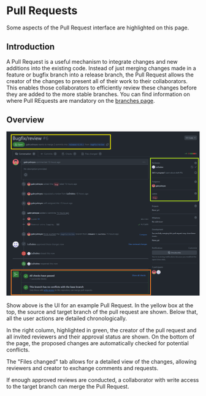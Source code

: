 # Pull Requests

Some aspects of the Pull Request interface are highlighted on this page.

## Introduction

A Pull Request is a useful mechanism to integrate changes and new additions into the existing code. Instead of just merging changes made in a feature or bugfix branch into a release branch, the Pull Request allows the creator of the changes to present all of their work to their collaborators. This enables those collaborators to efficiently review these changes before they are added to the more stable branches.
You can find information on where Pull REquests are mandatory on the [branches page](branch_types.md).

## Overview

![image](images/pr_overview.png)

Show above is the UI for an example Pull Request.
In the yellow box at the top, the source and target branch of the pull request are shown.
Below that, all the user actions are detailed chronologically.

In the right column, highlighted in green, the creator of the pull request and all invited reviewers and their approval status are shown.
On the bottom of the page, the proposed changes are automatically checked for potential conflicts.

The "Files changed" tab allows for a detailed view of the changes, allowing reviewers and creator to exchange comments and requests.

If enough approved reviews are conducted, a collaborator with write access to the target branch can merge the Pull Request.
